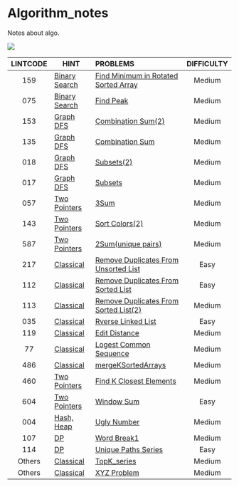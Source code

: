 # Algorithm_notes
Notes about algo.

![](https://img.shields.io/badge/language-Python-red.svg)



| LINTCODE | HINT                                                         | PROBLEMS                                                     | DIFFICULTY |
| :------: | ------------------------------------------------------------ | :----------------------------------------------------------- | :--------: |
|   159    | [Binary Search](https://github.com/javamore/Algo_World/tree/master/Binary%20Search) | [Find Minimum in Rotated Sorted Array](https://github.com/javamore/Algo_World/blob/master/Binary%20Search/Find_Minimum_in_Rotated_Sorted_%20Array.py) |   Medium   |
|   075    | [Binary Search](https://github.com/javamore/Algo_World/tree/master/Binary%20Search) | [Find Peak](https://github.com/javamore/Algo_World/blob/master/Binary%20Search/Find_Peak.py) |   Medium   |
|   153    | [Graph DFS](https://github.com/javamore/Algo_World/tree/master/Implicit%20Graph%20DFS) | [Combination Sum(2)](https://github.com/javamore/Algo_World/blob/master/Implicit%20Graph%20DFS/Combination%20Sum%20(2).py) |   Medium   |
|   135    | [Graph DFS](https://github.com/javamore/Algo_World/tree/master/Implicit%20Graph%20DFS) | [Combination Sum](https://github.com/javamore/Algo_World/blob/master/Implicit%20Graph%20DFS/Combination%20Sum.py) |   Medium   |
|   018    | [Graph DFS](https://github.com/javamore/Algo_World/tree/master/Implicit%20Graph%20DFS) | [Subsets(2)](https://github.com/javamore/Algo_World/blob/master/Implicit%20Graph%20DFS/Subsets(2).py) |   Medium   |
|   017    | [Graph DFS](https://github.com/javamore/Algo_World/tree/master/Implicit%20Graph%20DFS) | [Subsets](https://github.com/javamore/Algo_World/blob/master/Implicit%20Graph%20DFS/Subsets.py) |   Medium   |
|   057    | [Two Pointers](https://github.com/javamore/Algo_World/blob/master/Two%20Pointers) | [3Sum](https://github.com/javamore/Algo_World/blob/master/Two%20Pointers/3Sum.py) |   Medium   |
|   143    | [Two Pointers](https://github.com/javamore/Algo_World/blob/master/Two%20Pointers) | [Sort Colors(2)](https://github.com/javamore/Algo_World/blob/master/Two%20Pointers/Sort_Colors(2).py) |   Medium   |
|   587    | [Two Pointers](https://github.com/javamore/Algo_World/blob/master/Two%20Pointers) | [2Sum(unique pairs)](https://github.com/javamore/Algo_World/blob/master/Two%20Pointers/Two_Sum(unique%20pairs).py) |   Medium   |
|   217    | [Classical](https://github.com/javamore/Algo_World/tree/master/VERY_Classical) | [Remove Duplicates From Unsorted List](https://github.com/javamore/Algo_World/blob/master/VERY_Classical/Linked-List/Remove-Duplicates-from-Unsorted-List.py) |    Easy    |
|   112    | [Classical](https://github.com/javamore/Algo_World/tree/master/VERY_Classical) | [Remove Duplicates From Sorted List](https://github.com/javamore/Algo_World/blob/master/VERY_Classical/Linked-List/Remove-duplicates-from-sorted-list%20.py) |    Easy    |
|   113    | [Classical](https://github.com/javamore/Algo_World/tree/master/VERY_Classical) | [Remove Duplicates From Sorted List(2)](https://github.com/javamore/Algo_World/blob/master/VERY_Classical/Linked-List/Remove-duplicates-from-sorted-list2.py) |   Medium   |
|   035    | [Classical](https://github.com/javamore/Algo_World/tree/master/VERY_Classical) | [Rverse Linked List](https://github.com/javamore/Algo_World/blob/master/VERY_Classical/Linked-List/Reverse%20Linked%20List.py) |    Easy    |
|   119    | [Classical](https://github.com/javamore/Algo_World/tree/master/VERY_Classical) | [Edit Distance](https://github.com/javamore/Algo_World/blob/master/VERY_Classical/Edit%20Distance.py) |   Medium   |
|    77    | [Classical](https://github.com/javamore/Algo_World/tree/master/VERY_Classical) | [Logest Common Sequence](https://github.com/javamore/Algo_World/blob/master/VERY_Classical/Longest%20Common%20Subsequence.py) |   Medium   |
|   486    | [Classical](https://github.com/javamore/Algo_World/tree/master/VERY_Classical) | [mergeKSortedArrays](https://github.com/javamore/Algo_World/blob/master/VERY_Classical/mergeKSortedArrays.py) |   Medium   |
|   460    | [Two Pointers](https://github.com/javamore/Algo_World/blob/master/Two%20Pointers) | [Find K Closest Elements](https://github.com/javamore/Algo_World/blob/master/Two%20Pointers/Find%20K%20Closest%20Elements.py) |   Medium   |
|   604    | [Two Pointers](https://github.com/javamore/Algo_World/blob/master/Two%20Pointers) | [Window Sum](https://github.com/javamore/Algo_World/blob/master/Two%20Pointers/Window%20Sum.py) |    Easy    |
|   004    | [Hash, Heap](https://github.com/javamore/Algo_World/tree/master/Hash%26Heap) | [Ugly Number](https://github.com/javamore/Algo_World/blob/master/Hash%26Heap/Ugly%20Number.py) |   Medium   |
|   107    | [DP](https://github.com/javamore/Algo_World/tree/master/DP)  | [Word Break1](https://github.com/javamore/Algo_World/blob/master/DP/WordBreak1.py) |   Medium   |
|   114    | [DP](https://github.com/javamore/Algo_World/tree/master/DP)  | [Unique Paths Series](https://github.com/javamore/Algo_World/blob/master/DP/Unique%20Paths%20Series.py) |    Easy    |
|  Others  | [Classical](https://github.com/javamore/Algo_World/tree/master/VERY_Classical) | [TopK_series](https://github.com/javamore/Algo_World/blob/master/VERY_Classical/TopK_series.py) |   Medium   |
|  Others  | [Classical](https://github.com/javamore/Algo_World/tree/master/VERY_Classical) | [XYZ Problem](https://github.com/javamore/Algo_World/blob/master/VERY_Classical/xyz.py) |   Medium   |



